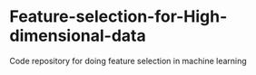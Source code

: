 # Feature-selection-for-High-dimensional-data
Code repository for doing feature selection in machine learning
